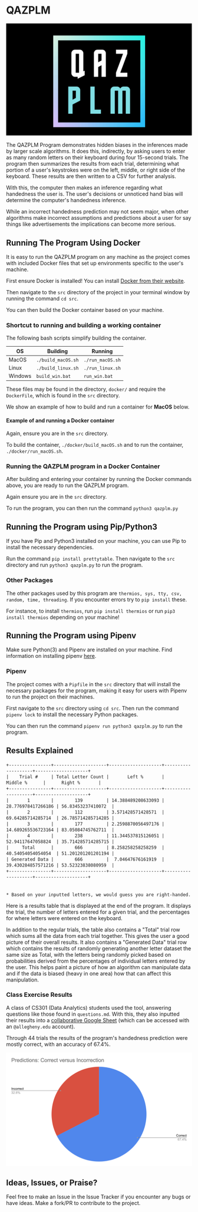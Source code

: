 # QAZPLM

![QAZPLM Program](images/qazplm.png)

The QAZPLM Program demonstrates hidden biases in the inferences made by larger scale algorithms. It does this, indirectly, by asking users to enter as many random letters on their keyboard during four 15-second trials. The program then summarizes the results from each trial, determining what portion of a user's keystrokes were on the left, middle, or right side of the keyboard. These results are then written to a CSV for further analysis.

With this, the computer then makes an inference regarding what handedness the user is. The user's decisions or unnoticed hand bias will determine the computer's handedness inference.

While an incorrect handedness prediction may not seem major, when other algorithms make incorrect assumptions and predictions about a user for say things like advertisements the implications can become more serious.

## Running The Program Using Docker

It is easy to run the QAZPLM program on any machine as the project comes with included Docker files that set up environments specific to the user's machine.

First ensure Docker is installed! You can install [Docker from their website](https://www.docker.com).

Then navigate to the `src` directory of the project in your terminal window by running the command `cd src`.

You can then build the Docker container based on your machine.

### Shortcut to running and building a working container

The following bash scripts simplify building the container.

| OS  | Building  | Running  |
|---|---|---|
| MacOS  		|  `./build_macOS.sh` |  `./run_macOS.sh` |
| Linux   	|  `./build_linux.sh` | `./run_linux.sh`  |
| Windows 	|  `build_win.bat` 		|  `run_win.bat` |


These files may be found in the directory, `docker/` and require the `DockerFile`, which is found in the `src` directory.

We show an example of how to build and run a container for **MacOS** below.

#### Example of and running a Docker container
Again, ensure you are in the `src` directory.

To build the container, `./docker/build_macOS.sh` and to run the container, `./docker/run_macOS.sh`.

### Running the QAZPLM program in a Docker Container

After building and entering your container by running the Docker commands above, you are ready to run the QAZPLM program.

Again ensure you are in the `src` directory.

To run the program, you can then run the command `python3 qazplm.py`

## Running the Program using Pip/Python3

If you have Pip and Python3 installed on your machine, you can use Pip to install the necessary dependencies.

Run the command `pip install prettytable`. Then navigate to the `src` directory and run `python3 qazplm.py` to run the program.


### Other Packages

The other packages used by this program are `thermios, sys, tty, csv, random, time, threading`. If you encounter errors try to `pip install` these.

For instance, to install `thermios`, run `pip install thermios` or run `pip3 install thermios` depending on your machine!


## Running the Program using Pipenv
Make sure Python(3) and Pipenv are installed on your machine. Find information on installing pipenv [here](https://pipenv-fork.readthedocs.io/en/latest/install.html).

### Pipenv

The project comes with a `Pipfile` in the `src` directory that will install the necessary packages for the program, making it easy for users with Pipenv to run the project on their machines.

First navigate to the `src` directory using `cd src`. Then run the command `pipenv lock` to install the necessary Python packages.

You can then run the command `pipenv run python3 qazplm.py` to run the program.


## Results Explained

```
+----------------+--------------------+--------------------+--------------------+--------------------+
|    Trial #     | Total Letter Count |       Left %       |      Middle %      |      Right %       |
+----------------+--------------------+--------------------+--------------------+--------------------+
|       1        |        139         | 14.388489208633093 | 28.776978417266186 | 56.83453237410072  |
|       2        |        112         | 3.571428571428571  | 69.64285714285714  | 26.785714285714285 |
|       3        |        177         | 2.2598870056497176 | 14.689265536723164 | 83.05084745762711  |
|       4        |        238         | 11.344537815126051 | 52.94117647058824  | 35.714285714285715 |
|     Total      |        666         | 8.258258258258259  | 40.54054054054054  | 51.201201201201194 |
| Generated Data |        666         |  7.04647676161919  | 39.430284857571216 | 53.52323838080959  |
+----------------+--------------------+--------------------+--------------------+--------------------+


* Based on your inputted letters, we would guess you are right-handed.
```

Here is a results table that is displayed at the end of the program. It displays the trial, the number of letters entered for a given trial, and the percentages for where letters were entered on the keyboard.

In addition to the regular trials, the table also contains a "Total" trial row which sums all the data from each trial together. This gives the user a good picture of their overall results. It also contains a "Generated Data" trial row which contains the results of randomly generating another letter dataset the same size as Total, with the letters being randomly picked based on probabilities derived from the percentages of individual letters entered by the user. This helps paint a picture of how an algorithm can manipulate data and if the data is biased (heavy in one area) how that can affect this manipulation.

### Class Exercise Results

A class of CS301 (Data Analytics) students used the tool, answering questions like those found in `questions.md`. With this, they also inputted their results into a [collaborative Google Sheet](https://docs.google.com/spreadsheets/d/11KEex7QNXOqKhE-nQtkI5_tfjOIAzmh_OLlZn8G2vhg/edit?usp=sharing) (which can be accessed with an `@allegheny.edu` account).

Through 44 trials the results of the program's handedness prediction were mostly correct, with an accuracy of 67.4%.

![Results Graph](images/results_graph.png)

## Ideas, Issues, or Praise?

Feel free to make an Issue in the Issue Tracker if you encounter any bugs or have ideas. Make a fork/PR to contribute to the project.

